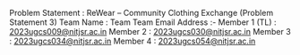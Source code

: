 Problem Statement : ReWear – Community Clothing Exchange (Problem Statement 3)
Team Name : Team 
Team Email Address :-
  Member 1 (TL) : 2023ugcs009@nitjsr.ac.in
  Member 2 : 2023ugcs030@nitjsr.ac.in
  Member 3 : 2023ugcs034@nitjsr.ac.in
  Member 4 : 2023ugcs054@nitjsr.ac.in
